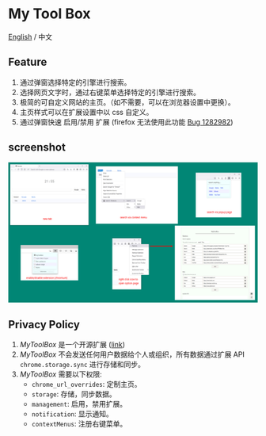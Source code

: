# My Tool Box

[English](./README.md) / 中文

## Feature

1. 通过弹窗选择特定的引擎进行搜索。
2. 选择网页文字时，通过右键菜单选择特定的引擎进行搜索。
3. 极简的可自定义网站的主页。（如不需要，可以在浏览器设置中更换）。
4. 主页样式可以在扩展设置中以 css 自定义。
5. 通过弹窗快速 启用/禁用 扩展 (firefox 无法使用此功能 [Bug 1282982](https://bugzilla.mozilla.org/show_bug.cgi?id=1282982))

## screenshot

![screenshot](./screenshot.jpg)

## Privacy Policy

1. *MyToolBox* 是一个开源扩展 ([link](https://github.com/Landius/MyToolBox))
2. *MyToolBox* 不会发送任何用户数据给个人或组织，所有数据通过扩展 API `chrome.storage.sync` 进行存储和同步。
3. *MyToolBox* 需要以下权限:
    - `chrome_url_overrides`: 定制主页。
    - `storage`: 存储，同步数据。
    - `management`: 启用，禁用扩展。
    - `notification`: 显示通知。
    - `contextMenus`: 注册右键菜单。
